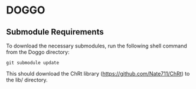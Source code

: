 # DOGGO

## Submodule Requirements
To download the necessary submodules, run the following shell command from the Doggo directory:
```
git submodule update
```
This should download the ChRt library (https://github.com/Nate711/ChRt) to the lib/ directory.
